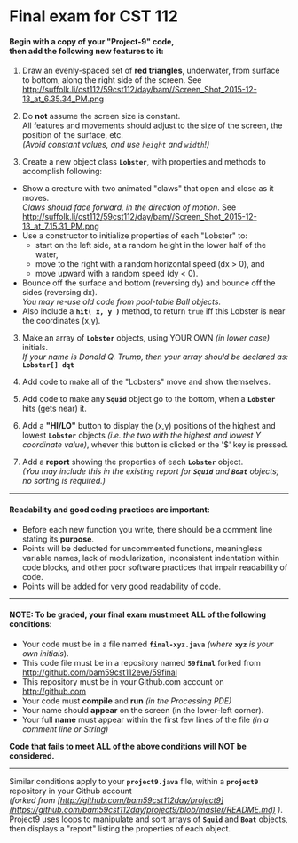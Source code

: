 # Final exam for CST 112

#### Begin with a copy of your "Project-9" code, <BR> then add the following new features to it:
1. Draw an evenly-spaced set of __red triangles__, underwater, from surface to bottom, along the right side of the screen.    See http://suffolk.li/cst112/59cst112/day/bam//Screen_Shot_2015-12-13_at_6.35.34_PM.png

2. Do __not__ assume the screen size is constant.  
  All features and movements should adjust to the size of the screen, the position of the surface, etc.  
  *(Avoid constant values, and use `height` and `width`!)*

3. Create a new object class **`Lobster`**, with properties and methods to accomplish following:
  * Show a creature with two animated "claws" that open and close as it moves.  
    _Claws should face forward, in the direction of motion_.
   See http://suffolk.li/cst112/59cst112/day/bam//Screen_Shot_2015-12-13_at_7.15.31_PM.png
  * Use a constructor to initialize properties of each "Lobster" to:
    * start on the left side, at a random height in the lower half of the water, 
    * move to the right with a random horizontal speed (dx > 0), and
    * move upward with a random speed (dy < 0).
  * Bounce off the surface and bottom (reversing dy) and bounce off the sides (reversing dx).  
    _You may re-use old code from pool-table Ball objects._
  * Also include a **`hit( x, y )`** method, to return `true` iff this Lobster is near the coordinates (x,y).

3. Make an array of **`Lobster`** objects, using YOUR OWN _(in lower case)_ initials.  
   _If your name is Donald Q. Trump, then your array should be declared as:_  **`Lobster[] dqt`** 

5. Add code to make all of the "Lobsters" move and show themselves.

6. Add code to make any **`Squid`** object go to the bottom, when a **`Lobster`** hits (gets near) it. 

8. Add a __"HI/LO"__ button to display the (x,y) positions of the highest and lowest **`Lobster`** objects _(i.e. the two with the highest and lowest Y coordinate value)_, whever this button is clicked or the '$' key is pressed.

7. Add a __report__ showing the properties of each **`Lobster`** object.  
    _(You may include this in the existing report for **`Squid`** and **`Boat`** objects; no sorting is required.)_

____
#### Readability and good coding practices are important:
- Before each new function you write, there should be a comment line stating its __purpose__.  
- Points will be deducted for uncommented functions, meaningless variable names, lack of modularization, inconsistent indentation within code blocks, and other poor software practices that impair readability of code.  
- Points will be added for very good readability of code.

___
#### NOTE:  To be graded, your final exam must meet ALL of the following conditions:
- Your code must be in a file named **`final-xyz.java`** _(where_ **`xyz`** _is your own initials_).
- This code file must be in a repository named **`59final`** forked from http://github.com/bam59cst112eve/59final
- This repository must be in your Github.com account on http://github.com
- Your code must __compile__ and __run__ *(in the Processing PDE)*
- Your name should __appear__ on the screen (in the lower-left corner).
- Your full __name__ must appear within the first few lines of the file *(in a comment line or String)*

**Code that fails to meet ALL of the above conditions will NOT be considered.**
___
Similar conditions apply to your **`project9.java`** file, within a **`project9`** repository in your Github account  
_(forked from [http://github.com/bam59cst112day/project9](https://github.com/bam59cst112day/project9/blob/master/README.md) )_.  
Project9 uses loops to manipulate and sort arrays of **`Squid`** and **`Boat`** objects, then displays a "report" listing the properties of each object.
